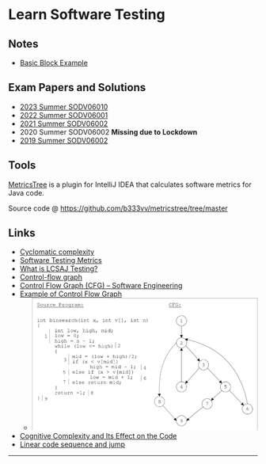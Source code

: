 
# Learn Software Testing

## Notes

- [Basic Block Example](basic-block-example.md "Basic Block Example")

## Exam Papers and Solutions

- [2023 Summer SODV06010](exam-papers/exam-2023-software-testing-sodv06010.md "2023 Summer SODV06010")
- [2022 Summer SODV06001](exam-papers/exam-2022-software-testing-sodv06001.md "2022 Summer SODV06001")
- [2021 Summer SODV06002](exam-papers/exam-2021-software-testing-sodv06002.md "2021 Summer SODV06002")
- 2020 Summer SODV06002 **Missing due to Lockdown**
- [2019 Summer SODV06002](exam-papers/exam-2019-software-testing-sodv06002.md "2019 Summer SODV06002")

## Tools

[MetricsTree](https://plugins.jetbrains.com/plugin/13959-metricstree "MetricsTree") is a plugin for IntelliJ IDEA that calculates software metrics for Java code.

Source code @ <https://github.com/b333vv/metricstree/tree/master>

## Links

- [Cyclomatic complexity](https://en.wikipedia.org/wiki/Cyclomatic_complexity "Cyclomatic complexity")
- [Software Testing Metrics](https://www.math.unipd.it/~tullio/IS-1/2004/Approfondimenti/Software_Testing_Metrics.html "Software Testing Metrics")
- [What is LCSAJ Testing?](https://www.educative.io/answers/what-is-lcsaj-testing "What is LCSAJ Testing?")
- [Control-flow graph](https://en.wikipedia.org/wiki/Control-flow_graph "Control-flow graph")
- [Control Flow Graph (CFG) – Software Engineering
](https://www.geeksforgeeks.org/software-engineering-control-flow-graph-cfg/ "Control Flow Graph (CFG) – Software Engineering")
- [Example of Control Flow Graph](https://www.researchgate.net/figure/Example-of-Control-Flow-Graph_fig5_4065402)
  - ![Example of Control Flow Graph](images/readme/example-of-control-flow-graph.png)
- [Cognitive Complexity and Its Effect on the Code](https://www.baeldung.com/java-cognitive-complexity "Cognitive Complexity and Its Effect on the Code")
- [Linear code sequence and jump](https://en.wikipedia.org/wiki/Linear_code_sequence_and_jump "Linear code sequence and jump")

---
